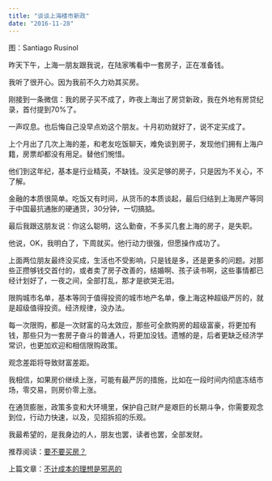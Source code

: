 ```yaml
---
title: "谈谈上海楼市新政"
date: "2016-11-28"
---
```


图：Santiago Rusinol

昨天下午，上海一朋友跟我说，在陆家嘴看中一套房子，正在准备钱。

我听了很开心。因为我前不久力劝其买房。

刚接到一条微信：我的房子买不成了，昨夜上海出了房贷新政，我在外地有房贷纪录，首付提到70%了。

一声叹息。也后悔自己没早点劝这个朋友。十月初劝就好了，说不定买成了。

上个月出了几次上海的差，和老友吃饭聊天，难免谈到房子，发现他们拥有上海户籍，房票却都没有用足。替他们惋惜。

他们到这年纪，基本是行业精英，不缺钱。没买足够的房子，只是因为不关心，不了解。

金融的本质很简单。吃饭又有时间，从货币的本质谈起，最后归结到上海房产等同于中国最抗通胀的硬通货，30分钟，一切搞掂。

最后我跟这朋友说：你这么聪明，这么勤奋，不多买几套上海的房子，是失职。

他说，OK，我明白了，下周就买。他行动力很强，但愿操作成功了。

上面两位朋友最终没买成，生活也不受影响，只是钱是多，还是更多的问题。对那些正攒够钱交首付的，或者卖了房子改善的，结婚啊、孩子读书啊，这些事情都已经计划好了，一夜之间，全部打乱，那才是欲哭无泪。

限购城市名单，基本等同于值得投资的城市地产名单，像上海这种超级严厉的，就是超级值得投资。经济规律，没办法。  

每一次限购，都是一次财富的马太效应，那些可全款购房的超级富豪，将更加有钱，那些只为一套房子奋斗的普通人，将更加没钱。遗憾的是，后者更缺乏经济学常识，也更加欢迎和相信限购政策。

观念差距将导致财富差距。

我相信，如果房价继续上涨，可能有最严厉的措施，比如在一段时间内彻底冻结市场，零交易，则房价零上涨。  

在通货膨胀，政策多变和大环境里，保护自己财产是艰巨的长期斗争，你需要观念到位，行动力快速，以及，见招拆招的乐观。

我最希望的，是我身边的人，朋友也罢，读者也罢，全部发财。

推荐阅读：[要不要买房？](http://mp.weixin.qq.com/s?__biz=MjM5NDU0Mjk2MQ==&mid=402386900&idx=1&sn=a306ab57958d373bbe43fdf7c161c8d8&scene=21#wechat_redirect)

上篇文章：[不计成本的理想是邪恶的](http://mp.weixin.qq.com/s?__biz=MjM5NDU0Mjk2MQ==&mid=2651622554&idx=1&sn=05d989dcc53207df2c64c18af86772eb&chksm=bd7e08848a0981926aa7d61e475db33fd925c159e9cfdb0ebe405c9502e7b89ebbb7f294b47e&scene=21#wechat_redirect)
